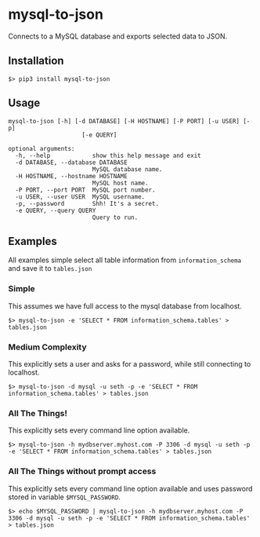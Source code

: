# mysql-to-json

Connects to a MySQL database and exports selected data to JSON.

## Installation

```
$> pip3 install mysql-to-json
```

## Usage
```
mysql-to-json [-h] [-d DATABASE] [-H HOSTNAME] [-P PORT] [-u USER] [-p]
                     [-e QUERY]

optional arguments:
  -h, --help            show this help message and exit
  -d DATABASE, --database DATABASE
                        MySQL database name.
  -H HOSTNAME, --hostname HOSTNAME
                        MySQL host name.
  -P PORT, --port PORT  MySQL port number.
  -u USER, --user USER  MySQL username.
  -p, --password        Shh! It's a secret.
  -e QUERY, --query QUERY
                        Query to run.
```

## Examples

All examples simple select all table information from `information_schema` and save it to `tables.json`

### Simple

This assumes we have full access to the mysql database from localhost.

```
$> mysql-to-json -e 'SELECT * FROM information_schema.tables' > tables.json
```

### Medium Complexity

This explicitly sets a user and asks for a password, while still connecting to localhost.

```
$> mysql-to-json -d mysql -u seth -p -e 'SELECT * FROM information_schema.tables' > tables.json
```

### All The Things!

This explicitly sets every command line option available.

```
$> mysql-to-json -h mydbserver.myhost.com -P 3306 -d mysql -u seth -p -e 'SELECT * FROM information_schema.tables' > tables.json
```

### All The Things without prompt access

This explicitly sets every command line option available and uses password stored in variable `$MYSQL_PASSWORD`.

```
$> echo $MYSQL_PASSWORD | mysql-to-json -h mydbserver.myhost.com -P 3306 -d mysql -u seth -p -e 'SELECT * FROM information_schema.tables' > tables.json
```

